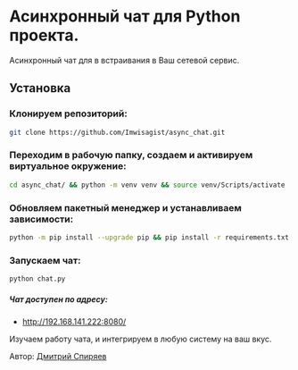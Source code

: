 # Асинхронный чат для Python проекта.
Асинхронный чат для в встраивания в Ваш сетевой сервис.
## Установка
### Клонируем репозиторий:
```bash
git clone https://github.com/Imwisagist/async_chat.git
```
### Переходим в рабочую папку, cоздаем и активируем виртуальное окружение:
```bash
cd async_chat/ && python -m venv venv && source venv/Scripts/activate
```
### Обновляем пакетный менеджер и устанавливаем зависимости:
```bash
python -m pip install --upgrade pip && pip install -r requirements.txt
```
### Запускаем чат:
```bash
python chat.py
```
##### Чат доступен по адресу:
* http://192.168.141.222:8080/

Изучаем работу чата, и интегрируем в любую систему на ваш вкус.

Автор: [Дмитрий Спиряев](https://github.com/Imwisagist)